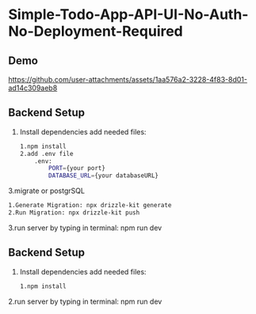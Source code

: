 # Simple-Todo-App-API-UI-No-Auth-No-Deployment-Required

## Demo
https://github.com/user-attachments/assets/1aa576a2-3228-4f83-8d01-ad14c309aeb8


##  Backend Setup

1. Install dependencies add needed files:

   ```bash
   1.npm install
   2.add .env file
       .env:
           PORT={your port}
           DATABASE_URL={your databaseURL}
   ```
3.migrate or postgrSQL
   ```bash
   1.Generate Migration: npx drizzle-kit generate
   2.Run Migration: npx drizzle-kit push
   ```
3.run server by typing in terminal: npm run dev

##  Backend Setup

1. Install dependencies add needed files:

   ```bash
   1.npm install
   ```
2.run server by typing in terminal: npm run dev
